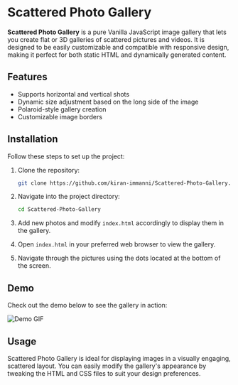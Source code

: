 # Scattered Photo Gallery

**Scattered Photo Gallery** is a pure Vanilla JavaScript image gallery that lets you create flat or 3D galleries of scattered pictures and videos. It is designed to be easily customizable and compatible with responsive design, making it perfect for both static HTML and dynamically generated content.

## Features

- Supports horizontal and vertical shots
- Dynamic size adjustment based on the long side of the image
- Polaroid-style gallery creation
- Customizable image borders

## Installation

Follow these steps to set up the project:

1. Clone the repository:
   ```bash
   git clone https://github.com/kiran-immanni/Scattered-Photo-Gallery.git
   ```

2. Navigate into the project directory:
   ```bash
   cd Scattered-Photo-Gallery
   ```

3. Add new photos and modify `index.html` accordingly to display them in the gallery.

4. Open `index.html` in your preferred web browser to view the gallery.

5. Navigate through the pictures using the dots located at the bottom of the screen.

## Demo

Check out the demo below to see the gallery in action:

![Demo GIF](https://github.com/kiran-immanni/Scattered-Photo-Gallery/blob/master/Output/Scattered-Photo-Gallery.gif)

## Usage

Scattered Photo Gallery is ideal for displaying images in a visually engaging, scattered layout. You can easily modify the gallery's appearance by tweaking the HTML and CSS files to suit your design preferences.
